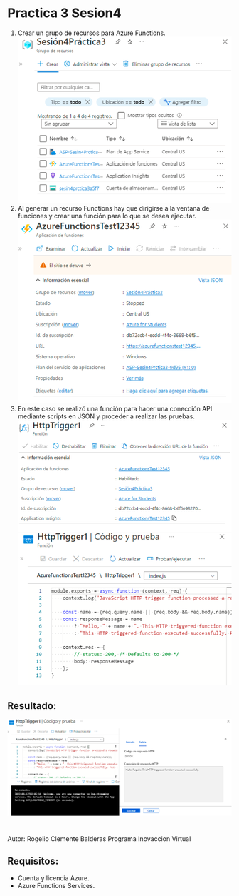 # Practica 3 Sesion4

1. Crear un grupo de recursos para Azure Functions.
![screenshot](ss6.png)
2. Al generar un recurso Functions hay que dirigirse a la ventana de funciones y crear una función para lo que se desea ejecutar.
![screenshot](ss7.png)
3. En este caso se realizó una función para hacer una conección API mediante scripts en JSON y proceder a realizar las pruebas.
![screenshot](ss9.png)
![screenshot](ss10.png)

Resultado:
-
![screenshot](ss11.png)

#
Autor: Rogelio Clemente Balderas
Programa Inovaccion Virtual 

Requisitos: 
-
- Cuenta y licencia Azure.
- Azure Functions Services.
#